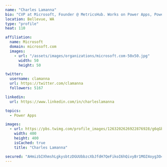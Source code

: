 ```yaml
---
name: "Charles Lamanna"
bio: "CVP at Microsoft, Founder @ MetricsHub. Works on Power Apps, Power Automate, Power Virtual Agent, Common Data Service and Dynamics 365."
location: Bellevue, WA
type: "profile"
heat: 110

affiliation:
  name: Microsoft
  domain: microsoft.com
  images:
    - url: "/assets/images/organizations/microsoft.com-50x50.jpg"
      width: 50
      height: 50

twitter:
  username: clamanna
  url: https://twitter.com/clamanna
  followers: 5167

linkedin:
  url: https://www.linkedin.com/in/charleslamanna

topics:
  - Power Apps

images:
  - url: https://pbs.twimg.com/profile_images/1263202626922876928/g6qGbHZ-_400x400.jpg
    width: 400
    height: 400
    isCached: true
    title: "Charles Lamanna"

secured: "AHmizbIXhmshLgkysbtzDGUUbbzcXbJfdH7QeFikoI6hQivyBr1MOZ4oyg3O4qPVk6pPp4rY5Aa2Ev+47Z1qFs2jHgLpzbA1tmGQm33NvvZLlIgTtlmhFL693NhwJ+HXUONv77Ub0rqhOlbcA1yOLUE9E5LhfiNpYZHzVkOkaosY6mKVYV4soJCJBsizyTONjqOJzDiQrquM5CXJW8nG9ReJ4VehTxT/8re4E3wKuCb4gtjSoH+fTtdkTjkML/ByKd6Z+Va8wPaSLy6i/UEH2OUJ0HdKpy4ogKS9UL9foRincAkgBu9XJAvitpLhadj3hEA3+F6rwU5EgQkjXkdHaZbAPj/HJeDSaCvejYnihUbsXcWJc0JbWeBX05NTBUsTAEn4GhjymED/bWZ4Eb4C+/bhTOnBLAmpJQBMcjToaj0=;XUl+c4aoy4EV58UwXjTnEg=="
---
```


